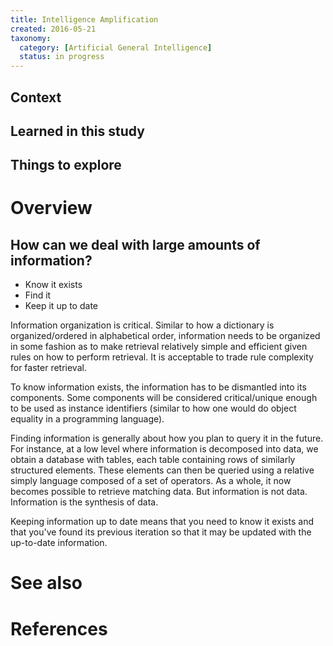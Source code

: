 ```yaml
---
title: Intelligence Amplification
created: 2016-05-21
taxonomy:
  category: [Artificial General Intelligence]
  status: in progress
---
```


## Context

## Learned in this study

## Things to explore

# Overview

## How can we deal with large amounts of information?
* Know it exists
* Find it
* Keep it up to date

Information organization is critical. Similar to how a dictionary is organized/ordered in alphabetical order, information needs to be organized in some fashion as to make retrieval relatively simple and efficient given rules on how to perform retrieval. It is acceptable to trade rule complexity for faster retrieval.

To know information exists, the information has to be dismantled into its components. Some components will be considered critical/unique enough to be used as instance identifiers (similar to how one would do object equality in a programming language).

Finding information is generally about how you plan to query it in the future. For instance, at a low level where information is decomposed into data, we obtain a database with tables, each table containing rows of similarly structured elements. These elements can then be queried using a relative simply language composed of a set of operators. As a whole, it now becomes possible to retrieve matching data. But information is not data. Information is the synthesis of data.

Keeping information up to date means that you need to know it exists and that you've found its previous iteration so that it may be updated with the up-to-date information.

# See also

# References
